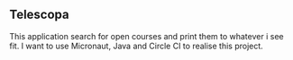 ## Telescopa 

This application search for open courses and print them to whatever i see fit. I want to use Micronaut, Java and Circle CI to realise this project.
